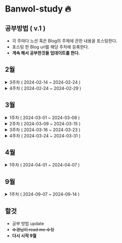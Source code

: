 # Banwol-study 🔥

## 공부방법 ( v.1 )

- 각 주마다 노션 혹은 Blog의 주제에 관한 내용을 포스팅한다.
- 포스팅 한 Blog url를 해당 주차에 등록한다.
- **계속 해서 공부한것들 업데이트를 한다.**

## 2월

<details>
   <summary>3주차 ( 2024-02-14 ~ 2024-02-24 )</summary>

1. 면접 준비
   - 신입 개발자 기술면접 질문 정리 - 자료구조 (3개)
   - 출처 <a href="https://dev-coco.tistory.com/159">슬기로운 개발생활<a>
2. 책
   - 객체지향의 사실과 오해
   - 01 / 협력하는 객체들의 공동체
   - 02 / 이상한 나라의 객체
3. 코테 공부 (알고리즘)

   - 동적 배열 이론 정리
   - 연습문제 2문제
   - 출처 <a href="https://www.youtube.com/watch?v=mBeyFsHqzHg">[바킹독의 실전 알고리즘] 0x03강 - 배열</a>

4. SQL 문제 2문제
   - 프로그래머스 min/max 2문제

## <a href= "https://github.com/nicednjsdud">정원영</a>

### 1) 면접 준비

<a href="https://nicednjsdud.github.io/etc/etc-%EC%9E%90%EB%A3%8C%EA%B5%AC%EC%A1%B01/">(자료구조) 면접 준비 - 1</a>

### 2) 책

- V

### 3) 코테 공부

1. 자료구조 정리

<a href="https://nicednjsdud.github.io/computer%20science/computer-science-Data-Structure-%EB%B0%B0%EC%97%B4/">(알고리즘) 바킹독의 실전 알고리즘 0x03강 ( 배열 )</a>

2. 자료구조 연습문제

<a href="https://nicednjsdud.github.io/algorithm/Algorithm-BackJoon-BackJoon_10808/">BackJoon Algorithm 10808 알파벳 개수 (Java)</a>

<a href="https://nicednjsdud.github.io/algorithm/Algorithm-BackJoon-BackJoon_5648/">BackJoon Algorithm 역원소 정렬 5648 (Java)</a>

3. SQL 문제

- V
- V

---

## <a href="https://github.com/Sukyeong-Kwak">곽수경</a>

### 1) 면접 준비(자료구조 정리와 같음)

### 2) 책

- x

### 3) 코테 공부

1. 자료구조 정리

- <a href="https://velog.io/@sukk/%EB%B0%B0%EC%97%B4">[자료구조] 1. 배열</a>

- <a href="https://velog.io/@sukk/%EC%9E%90%EB%A3%8C%EA%B5%AC%EC%A1%B0-%EC%8A%A4%ED%83%9D">[자료구조] 2. 스택</a>

2. 자료구조 연습문제

- <a href="https://velog.io/@sukk/%EB%B0%B1%EC%A4%80-10808.-%EC%95%8C%ED%8C%8C%EB%B2%B3-%EA%B0%9C%EC%88%98-Java">[백준] 10808. 알파벳 개수 (Java)</a>

- <a href="https://velog.io/@sukk/%EB%B0%B1%EC%A4%80-10828.-%EC%8A%A4%ED%83%9D-Java">[백준] 10828. 스택 (Java)
  </a>

3. SQL 문제

- 6문제

---

</details>
<details>
   <summary>4주차 ( 2024-02-24 ~ 2024-02-29 )</summary>

1. 면접 준비
   - 신입 개발자 기술면접 질문 정리 - 자료구조 (3개)
   - 출처 <a href="https://dev-coco.tistory.com/159">슬기로운 개발생활<a>
2. 책

   - 객체지향의 사실과 오해
   - 03 / 협력하는 객체들의 공동체
   - 04 / 이상한 나라의 객체

3. 코테 공부 (알고리즘)

   - 연결리스트
   - 스택
   - 연습문제 2문제
   - 출처 <a href="https://www.youtube.com/watch?v=mBeyFsHqzHg">[바킹독의 실전 알고리즘] 0x03강 - 배열</a>

## <a href= "https://github.com/nicednjsdud">정원영</a>

### 1) 면접 준비

<a href="https://nicednjsdud.github.io/etc/etc-%EC%9E%90%EB%A3%8C%EA%B5%AC%EC%A1%B01-2/">(자료구조) 면접 준비 - 2</a>

### 2) 책

- V

### 3) 코테 공부

1. 자료구조 정리

<a href="https://nicednjsdud.github.io/computer%20science/computer-science-Data-Structure-%EC%97%B0%EA%B2%B0%EB%A6%AC%EC%8A%A4%ED%8A%B8/">(알고리즘) 바킹독의 실전 알고리즘 0x04강 ( 연결리스트 )</a>

<a href="https://nicednjsdud.github.io/computer%20science/computer-science-Data-Structure-%EC%8A%A4%ED%83%9D/">(알고리즘) 바킹독의 실전 알고리즘 0x05강 ( 스택 )</a>

## <a href="https://github.com/Sukyeong-Kwak">곽수경</a>

### 1) 면접 준비(자료구조 정리와 같음)

### 2) 책

- x

### 3) 코테 공부

1. 자료구조 정리

2. 자료구조 연습문제

---

</details>

## 3월

<details>
   <summary>1주차 ( 2024-03-01 ~ 2024-03-08 )</summary>
   
   1. 면접 준비
      - 신입 개발자 기술면접 질문 정리 - 자료구조 (3개)
      - 출처 <a href="https://dev-coco.tistory.com/159">슬기로운 개발생활<a>
   2. 책
      - 객체지향의 사실과 오해
      - 05 / 협력하는 객체들의 공동체
      - 06 / 이상한 나라의 객체
      - 07 / 이상한 나라의 객체
   3. 코테 공부 (알고리즘)
      - 큐
      - 덱
      - 연습문제 2문제

## <a href= "https://github.com/nicednjsdud">정원영</a>

### 1) 면접 준비

<a href="https://nicednjsdud.github.io/etc/etc-%EC%9E%90%EB%A3%8C%EA%B5%AC%EC%A1%B01-3/">(자료구조) 면접 준비 - 3</a>

### 2) 책

- X

### 3) 코테 공부

1.  자료구조 정리

<a href="https://nicednjsdud.github.io/computer%20science/computer-science-Data-Structure-%ED%81%90/">(알고리즘) 바킹독의 실전 알고리즘 0x06강 ( 큐 )</a>

<a href="https://nicednjsdud.github.io/computer%20science/computer-science-Data-Structure-%EB%8D%B1/">(알고리즘) 바킹독의 실전 알고리즘 0x07강 ( 덱 )</a>

---

## <a href="https://github.com/Sukyeong-Kwak">곽수경</a>

### 1) 면접 준비(자료구조 정리와 같음)

### 2) 책

- V

### 3) 코테 공부

1.  자료구조 정리

---

</details>
<details>
   <summary>2주차 ( 2024-03-09 ~ 2024-03-15 )</summary>
   
   1. 면접 준비
      - 신입 개발자 기술면접 질문 정리 - 자료구조 (3개)
      - 출처 <a href="https://dev-coco.tistory.com/159">슬기로운 개발생활<a>
   2. 책
      - effective java
   3. 코테 공부 (알고리즘)
      - 스택의 활용(수식의 괄호 쌍)
      - BFS
      - 연습문제 2문제

## <a href= "https://github.com/nicednjsdud">정원영</a>

### 1) 면접 준비

<a href="https://nicednjsdud.github.io/etc/etc-%EC%9E%90%EB%A3%8C%EA%B5%AC%EC%A1%B01-4/">(자료구조) 면접 준비 - 4</a>

### 2) 책

- X

### 3) 코테 공부

1.  자료구조 정리

<a href="https://nicednjsdud.github.io/computer%20science/computer-science-Data-Structure-%EC%8A%A4%ED%83%9D%EC%9D%98-%ED%99%9C%EC%9A%A9/">(알고리즘) 바킹독의 실전 알고리즘 0x08강 ( 스택의 활용 )</a>

<a href="https://nicednjsdud.github.io/computer%20science/computer-science-Data-Structure-BFS/">(알고리즘) 바킹독의 실전 알고리즘 0x09강 ( BFS )
</a>

---

## <a href="https://github.com/Sukyeong-Kwak">곽수경</a>

### 1) 면접 준비(자료구조 정리와 같음)

- <a href="https://velog.io/@sukk/%EC%9E%90%EB%A3%8C%EA%B5%AC%EC%A1%B0-5.-%EB%8D%B1">[바킹독 실전 알고리즘] 5. 덱</a>
- <a href="https://velog.io/@sukk/%EB%B0%94%ED%82%B9%EB%8F%85-8.-%EC%88%98%EC%8B%9D%EC%9D%98-%EA%B4%84%ED%98%B8-%EC%8C%8D-%EC%8A%A4%ED%83%9D-%ED%99%9C%EC%9A%A9">[바킹독의 실전 알고리즘] 6. 수식의 괄호 쌍 (스택 활용)</a>
- <a href="https://velog.io/@sukk/%EB%B0%94%ED%82%B9%EB%8F%85%EC%9D%98-%EC%8B%A4%EC%A0%84-%EC%95%8C%EA%B3%A0%EB%A6%AC%EC%A6%98-7.-BFS">[바킹독의 실전 알고리즘] 7. BFS</a>
- <a href="https://velog.io/@sukk/%EC%89%AC%EC%9A%B4%EC%BD%94%EB%93%9C-%EB%8D%B0%EC%9D%B4%ED%84%B0-%EA%B5%AC%EC%A1%B0-Map%EA%B3%BC-Hash-Table">[쉬운코드 - 데이터 구조] Map과 Hash Table</a>

### 2) 책

### 3) 코테 공부

1.  자료구조 정리

---

</details>

<details>
   <summary>3주차 ( 2024-03-16 ~ 2024-03-23 )</summary>
   
   1. 면접 준비
      - 신입 개발자 기술면접 질문 정리 - 알고리즘 (3개)
      - 출처 <a href="https://dev-coco.tistory.com/159">슬기로운 개발생활<a>
   2. 책
      - effective java
   3. 코테 공부 (알고리즘)
      - DFS
      - 재귀
      - 연습문제 2문제

## <a href= "https://github.com/nicednjsdud">정원영</a>

### 1) 면접 준비

### 2) 책

- X

### 3) 코테 공부

1.  자료구조 정리

<a href="https://nicednjsdud.github.io/computer%20science/computer-science-Data-Structure-DFS/">(알고리즘) 바킹독의 실전 알고리즘 0x0A강 ( DFS )</a>

<a href="https://nicednjsdud.github.io/computer%20science/computer-science-Data-Structure-%EC%9E%AC%EA%B7%80/">(알고리즘) 바킹독의 실전 알고리즘 0x0B강 ( 재귀 )
</a>

---

## <a href="https://github.com/Sukyeong-Kwak">곽수경</a>

### 1) 면접 준비(자료구조 정리와 같음)

### 2) 책

### 3) 코테 공부

1.  자료구조 정리

---

</details>

<details>
   <summary>4주차 ( 2024-03-24 ~ 2024-03-31 )</summary>
   
   1. 면접 준비
      - 신입 개발자 기술면접 질문 정리 - 알고리즘 (3개)
      - 출처 <a href="https://dev-coco.tistory.com/159">슬기로운 개발생활<a>
   2. 책
      - effective java
   3. 코테 공부 (알고리즘)
      - 백트래킹
      - 시뮬레이션
      - 연습문제 2문제

## <a href= "https://github.com/nicednjsdud">정원영</a>

### 1) 면접 준비

### 2) 책

- X

### 3) 코테 공부

1.  자료구조 정리

<a href="https://nicednjsdud.github.io/computer%20science/computer-science-Data-Structure-%EB%B0%B1%ED%8A%B8%EB%A0%88%ED%82%B9/">(알고리즘) 바킹독의 실전 알고리즘 0x0C강 ( 백트래킹 )</a>

<a href=""> 시뮬레이션 </a>

---

## <a href="https://github.com/Sukyeong-Kwak">곽수경</a>

### 1) 면접 준비(자료구조 정리와 같음)

### 2) 책

### 3) 코테 공부

1.  자료구조 정리

---

</details>

## 4월

<details>
   <summary>1주차 ( 2024-04-01 ~ 2024-04-07 )</summary>
   
   1. 면접 준비
      - 신입 개발자 기술면접 질문 정리 - 알고리즘 (3개)
      - 출처 <a href="https://dev-coco.tistory.com/159">슬기로운 개발생활<a>
   2. 책
      - effective java
   3. 코테 공부 (알고리즘)
      - 정렬 I
      - 정렬 II
      - 연습문제 2문제

## <a href= "https://github.com/nicednjsdud">정원영</a>

### 1) 면접 준비

### 2) 책

- X

### 3) 코테 공부

1.  자료구조 정리

<a href="https://nicednjsdud.github.io/computer%20science/computer-science-Data-Structure-%EC%A0%95%EB%A0%AC-I/">(알고리즘) 바킹독의 실전 알고리즘 0x0E강 ( 정렬 I )</a>

<a href="https://nicednjsdud.github.io/computer%20science/computer-science-Data-Structure-%EC%A0%95%EB%A0%AC-II/">(알고리즘) 바킹독의 실전 알고리즘 0x0F강 ( 정렬 II )</a>

---

## <a href="https://github.com/Sukyeong-Kwak">곽수경</a>

### 1) 면접 준비(자료구조 정리와 같음)

### 2) 책

### 3) 코테 공부

1.  자료구조 정리

---

</details>

## 9월

<details>
   <summary>1주차 ( 2024-09-07 ~ 2024-09-14 )</summary>

## <a href= "https://github.com/nicednjsdud">정원영</a>

### 목차

1. 코테 공부 (알고리즘)
   - 투 포인터
   - 연습문제 2문제
2. 코틀린 공부
   - 코루틴
   - 코틀린 언어
3. Docker
   - 코틀린 부트 Docker 빌드 및 이미지 화

### 1) 코테 공부

<a href="https://nicednjsdud.github.io/computer%20science/computer-science-Data-Structure-%ED%88%AC-%ED%8F%AC%EC%9D%B8%ED%84%B0/">(알고리즘) 바킹독의 실전 알고리즘 Ox14강 ( 투 포인터 )</a>

### 2) 코틀린 공부

<a href="https://nicednjsdud.github.io/kotlin/Kotlin-Kotlin-%EC%BD%94%EB%A3%A8%ED%8B%B4-%EC%9D%B4%ED%95%B4%ED%95%98%EA%B8%B0/">(Kotlin-Coroutine) 코루틴 이해하기 (1)</a>

<a href="https://nicednjsdud.github.io/kotlin/Kotlin-Kotlin-%EC%BD%94%EB%A3%A8%ED%8B%B4-%EC%9D%B4%ED%95%B4%ED%95%98%EA%B8%B0-2/">(Kotlin-Coroutine) 코루틴 이해하기 (2)</a>

### 3) Docker

<a href="https://nicednjsdud.github.io/docker/Docker-Docker-Kotlin-Boot-Docker-build/">(Docker) Docker로 Kotlin Spring 프로젝트 빌드 및 이미지화</a>

</details>

## 할것

- 공부 방법 update
- ~~수경님이 read me 수정~~
- **다시 시작 9월**
